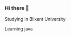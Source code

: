 ### Hi there 👋

<!--
**EmreAlgurr/EmreAlgurr** is a ✨ _special_ ✨ repository because its `README.md` (this file) appears on your GitHub profile.

Here are some ideas to get you started:
Emre Algür
-->Studying in Bilkent University
Learning java 
